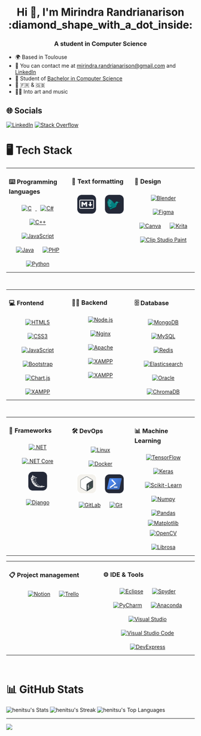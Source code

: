 <!--
**henitsu/henitsu** is a ✨ _special_ ✨ repository because its `README.md` (this file) appears on your GitHub profile.

- 🔭 I’m currently working on ...
- 🌱 I’m currently learning ...
- 👯 I’m looking to collaborate on ...
- 🤔 I’m looking for help with ...
- 💬 Ask me about ...
- 📫 How to reach me: ...
- 😄 Pronouns: ...
-->

<h1 align="center">Hi 👋, I'm Mirindra Randrianarison :diamond_shape_with_a_dot_inside:</h1>
<h3 align="center">A student in Computer Science</h3>

* 🌍 Based in Toulouse
* 📧 You can contact me at [mirindra.randrianarison@gmail.com](mailto:mirindra.randrianarison@gmail.com) and [LinkedIn](www.linkedin.com/in/mirindra-randrianarison-ratsiandavana)
* 📓 Student of [Bachelor in Computer Science](https://iut.univ-tlse3.fr/bachelor-specialite-informatique)
* 💬 🇫🇷 & 🇬🇧
* 🎨🎼 Into art and music

## 🌐 Socials
[![LinkedIn](https://img.shields.io/badge/LinkedIn-%230077B5.svg?logo=linkedin&logoColor=white)](https://linkedin.com/in/mirindra-randrianarison-ratsiandavana) [![Stack Overflow](https://img.shields.io/badge/-Stackoverflow-FE7A16?logo=stack-overflow&logoColor=white)](https://stackoverflow.com/users/23057592) 


# 🖥️ Tech Stack  
<table><tr><td valign="top" width="33%">



### ⌨️ Programming languages  
<div align="center">  
<a href="https://www.cprogramming.com/" target="_blank"><img style="margin: 10px" src="https://profilinator.rishav.dev/skills-assets/c-original.svg" alt="C" height="50" />
<a href="https://docs.microsoft.com/en-us/dotnet/csharp/" target="_blank"><img style="margin: 10px" src="https://profilinator.rishav.dev/skills-assets/csharp-original.svg" alt="C#" height="50" /> 
<a href="https://www.cplusplus.com/" target="_blank"><img style="margin: 10px" src="https://profilinator.rishav.dev/skills-assets/cplusplus-original.svg" alt="C++" height="50" /></a>  
<a href="https://www.javascript.com/" target="_blank"><img style="margin: 10px" src="https://profilinator.rishav.dev/skills-assets/javascript-original.svg" alt="JavaScript" height="50" /></a>  
<a href="https://www.java.com/" target="_blank"><img style="margin: 10px" src="https://profilinator.rishav.dev/skills-assets/java-original-wordmark.svg" alt="Java" height="50" /></a>  
<a href="https://www.php.net/" target="_blank"><img style="margin: 10px" src="https://profilinator.rishav.dev/skills-assets/php-original.svg" alt="PHP" height="50" /></a>  
<a href="https://www.python.org/" target="_blank"><img style="margin: 10px" src="https://profilinator.rishav.dev/skills-assets/python-original.svg" alt="Python" height="50" /></a>  
</div>

<td valign="top" width="33%">



### 📜 Text formatting
<div align="center">
<a href="https://www.markdownguide.org/" target="_blank"><img style="margin: 10px" src="https://github.com/tandpfun/skill-icons/blob/main/icons/Markdown-Dark.svg" alt="Markdown" height="50" /></a>
<a href="https://www.latex-project.org/" target="_blank"><img style="margin: 10px" src="https://github.com/tandpfun/skill-icons/blob/main/icons/LaTeX-Dark.svg" alt="LaTeX" height="50" /></a>

</div>

</td><td valign="top" width="33%">



### 🎨 Design  
<div align="center">  
<a href="https://www.blender.org/" target="_blank"><img style="margin: 10px" src="https://profilinator.rishav.dev/skills-assets/blender_community_badge_white.svg" alt="Blender" height="50" /></a>  
<a href="https://www.figma.com/" target="_blank"><img style="margin: 10px" src="https://profilinator.rishav.dev/skills-assets/figma-icon.svg" alt="Figma" height="50" /></a>  
<a href="https://www.canva.com/" target="_blank"><img style="margin: 10px" src="https://cdn.jsdelivr.net/gh/devicons/devicon@latest/icons/canva/canva-original.svg" alt="Canva" height="50" /></a>
<a href="https://krita.org/en/" target="_blank"><img style="margin: 10px" src="https://play-lh.googleusercontent.com/E3uJLPPh5EGYJ5A15eYTdSFCxv-ZHrt4X0bU7T2-N4SRRzDY1iDg_mLPk_RN_hOvyQ=w240-h480" alt="Krita" height="50" /></a>
<a href="https://www.clipstudio.net/fr/" target="_blank"><img style="margin: 10px" src="https://upload.wikimedia.org/wikipedia/en/6/66/Clip_Studio_Paint_app_logo.png" alt="Clip Studio Paint" height="50" /></a>
</div>

</td></tr></table>  

<br/>  

<table><tr><td valign="top" width="33%">



### 💻 Frontend  
<div align="center">  
<a href="https://en.wikipedia.org/wiki/HTML5" target="_blank"><img style="margin: 10px" src="https://profilinator.rishav.dev/skills-assets/html5-original-wordmark.svg" alt="HTML5" height="50" /></a>  
<a href="https://www.w3schools.com/css/" target="_blank"><img style="margin: 10px" src="https://profilinator.rishav.dev/skills-assets/css3-original-wordmark.svg" alt="CSS3" height="50" /></a>
<a href="https://www.javascript.com/" target="_blank"><img style="margin: 10px" src="https://profilinator.rishav.dev/skills-assets/javascript-original.svg" alt="JavaScript" height="50" /></a> 
<a href="https://getbootstrap.com/docs/3.4/javascript/" target="_blank"><img style="margin: 10px" src="https://cdn.jsdelivr.net/gh/devicons/devicon@latest/icons/bootstrap/bootstrap-original.svg" alt="Bootstrap" height="50" /></a>  
<a href="https://www.chartjs.org/" target="_blank"><img style="margin: 10px" src="https://profilinator.rishav.dev/skills-assets/logo-title.svg" alt="Chart.js" height="50" /></a>
<a href="https://glitch.com/" target="_blank"><img style="margin: 10px" src="https://media.dev.to/cdn-cgi/image/width=320,height=320,fit=cover,gravity=auto,format=auto/https%3A%2F%2Fdev-to-uploads.s3.amazonaws.com%2Fuploads%2Forganization%2Fprofile_image%2F609%2F21477ab0-e36f-4e4a-a02a-7074a782d4f2.png" alt="XAMPP" height="50" /></a>
</div>

</td><td valign="top" width="33%">



### 👩‍💻 Backend  
<div align="center">  
<a href="https://nodejs.org/" target="_blank"><img style="margin: 10px" src="https://profilinator.rishav.dev/skills-assets/nodejs-original-wordmark.svg" alt="Node.js" height="50" /></a>  
<a href="https://www.nginx.com/" target="_blank"><img style="margin: 10px" src="https://profilinator.rishav.dev/skills-assets/nginx-original.svg" alt="Nginx" height="50" /></a>  
<a href="https://www.apache.org/" target="_blank"><img style="margin: 10px" src="https://upload.wikimedia.org/wikipedia/commons/7/7e/Apache_Feather_Logo.svg" alt="Apache" height="50" /></a>
<a href="https://www.apachefriends.org/" target="_blank"><img style="margin: 10px" src="https://profilinator.rishav.dev/skills-assets/xampp.png" alt="XAMPP" height="50" /></a>
<a href="https://glitch.com/" target="_blank"><img style="margin: 10px" src="https://media.dev.to/cdn-cgi/image/width=320,height=320,fit=cover,gravity=auto,format=auto/https%3A%2F%2Fdev-to-uploads.s3.amazonaws.com%2Fuploads%2Forganization%2Fprofile_image%2F609%2F21477ab0-e36f-4e4a-a02a-7074a782d4f2.png" alt="XAMPP" height="50" /></a>
</td><td valign="top" width="33%">



### 🗄 Database  
<div align="center">  
<a href="https://www.mongodb.com/" target="_blank"><img style="margin: 10px" src="https://profilinator.rishav.dev/skills-assets/mongodb-original-wordmark.svg" alt="MongoDB" height="50" /></a>  
<a href="https://www.mysql.com/" target="_blank"><img style="margin: 10px" src="https://profilinator.rishav.dev/skills-assets/mysql-original-wordmark.svg" alt="MySQL" height="50" /></a> 
<a href="https://redis.io/" target="_blank"><img style="margin: 10px" src="https://profilinator.rishav.dev/skills-assets/redis-original-wordmark.svg" alt="Redis" height="50" /></a>   
<a href="https://www.elastic.co/" target="_blank"><img style="margin: 10px" src="https://cdn.jsdelivr.net/gh/devicons/devicon@latest/icons/elasticsearch/elasticsearch-original.svg" alt="Elasticsearch" height="50" /></a>
<a href="https://www.oracle.com/fr/" target="_blank"><img style="margin: 10px" src="https://cdn.jsdelivr.net/gh/devicons/devicon@latest/icons/oracle/oracle-original.svg" alt="Oracle" height="50"/> </a>
<a href="https://www.trychroma.com/" target="_blank"><img style="margin: 10px" src="https://www.trychroma.com/chroma-logo.png" alt="ChromaDB" height="50"/></a>
</div> 

</td></tr></table>  

<br/>  

<table><tr><td valign="top" width="33%">

### 🧰 Frameworks
<div align="center">
<a href="https://dotnet.microsoft.com/" target="_blank"><img style="margin: 10px" src="https://cdn.jsdelivr.net/gh/devicons/devicon@latest/icons/dot-net/dot-net-original-wordmark.svg" alt=".NET" height="50" /></a>
<a href="https://dotnet.microsoft.com/" target="_blank"><img style="margin: 10px" src="https://cdn.jsdelivr.net/gh/devicons/devicon@latest/icons/dotnetcore/dotnetcore-original.svg" alt=".NET Core" height="50" /></a>
<a href="https://flask.palletsprojects.com/" target="_blank"><img style="margin: 10px" src="https://github.com/tandpfun/skill-icons/blob/main/icons/Flask-Dark.svg" alt="Flask" height="50" /></a>
<a href="https://www.djangoproject.com/" target="_blank"><img style="margin: 10px" src="https://profilinator.rishav.dev/skills-assets/django-original.svg" alt="Django" height="50" /></a>
</div>
</td><td valign="top" width="33%">



### 🛠 DevOps  
<div align="center">  
<a href="https://www.linux.org/" target="_blank"><img style="margin: 10px" src="https://profilinator.rishav.dev/skills-assets/linux-original.svg" alt="Linux" height="50" /></a>  
<a href="https://www.docker.com/" target="_blank"><img style="margin: 10px" src="https://profilinator.rishav.dev/skills-assets/docker-original-wordmark.svg" alt="Docker" height="50" />
<a href="https://www.gnu.org/software/bash/" target="_blank"><img style="margin: 10px" src="https://github.com/tandpfun/skill-icons/blob/main/icons/Bash-Light.svg" alt="Bash" height="50" /></a>
<a href="https://docs.microsoft.com/en-us/powershell/" target="_blank"><img style="margin: 10px" src="https://github.com/tandpfun/skill-icons/blob/main/icons/Powershell-Dark.svg" alt="PowerShell" height="50" /></a>
<a href="https://about.gitlab.com/" target="_blank"><img style="margin: 10px" src="https://cdn.jsdelivr.net/gh/devicons/devicon@latest/icons/gitlab/gitlab-original-wordmark.svg" alt="GitLab" height="50" /></a>
<a href="https://git-scm.com/" target="_blank"><img style="margin: 10px" src="https://cdn.jsdelivr.net/gh/devicons/devicon@latest/icons/git/git-original.svg" alt="Git" height="50"/></a>
          
</div>

</td><td valign="top" width="33%">



### 📊 Machine Learning  
<div align="center">  
<a href="https://www.tensorflow.org/" target="_blank"><img style="margin: 10px" src="https://profilinator.rishav.dev/skills-assets/tensorflow-icon.svg" alt="TensorFlow" height="50" /></a>  
<a href="https://keras.io/" target="_blank"><img style="margin: 10px" src="https://upload.wikimedia.org/wikipedia/commons/a/ae/Keras_logo.svg" alt="Keras" height="50" /></a>
<a href="https://scikit-learn.org/stable/" target="_blank"><img style="margin: 10px" src="https://upload.wikimedia.org/wikipedia/commons/0/05/Scikit_learn_logo_small.svg" alt="Scikit-Learn" height="50" /></a>  
<a href="https://www.numpy.org/" target="_blank"><img style="margin: 10px" src="https://upload.wikimedia.org/wikipedia/commons/3/31/NumPy_logo_2020.svg" alt="Numpy" height="50" /></a>  
<a href="https://pandas.pydata.org/" target="_blank"><img style="margin: 10px" src="https://upload.wikimedia.org/wikipedia/commons/e/ed/Pandas_logo.svg" alt="Pandas" height="50" /></a>
<a href="https://matplotlib.org/" target="_blank"><img src="https://cdn.jsdelivr.net/gh/devicons/devicon@latest/icons/matplotlib/matplotlib-original.svg" alt="Matplotlib" height="50"/> </a>
<a href="https://opencv.org/" target="_blank"><img style="margin: 10px" src="https://upload.wikimedia.org/wikipedia/commons/3/32/OpenCV_Logo_with_text_svg_version.svg" alt="OpenCV" height="50" /></a>
<a href="https://librosa.org/doc/latest/index.html" target="_blank"><img style="margin: 10px" src="https://librosa.org/doc/latest/_static/librosa_logo_text.svg" alt="Librosa" height="50" /></a>

</div>
</td></tr></table>

<table><tr><td valign="top" width="50%">


          
### 📋 Project management
<div align="center">
  <a href="https://www.notion.so/" target="_blank"><img style="margin: 10px" src="https://cdn.jsdelivr.net/gh/devicons/devicon@latest/icons/notion/notion-original.svg" alt="Notion" height="50" /></a>
  <a href="https://trello.com/" target="_blank"><img style="margin: 10px" src="https://cdn.jsdelivr.net/gh/devicons/devicon@latest/icons/trello/trello-original.svg" alt="Trello" height="50" /></a>
</div>
</td><td valign="top" width="50%">



### ⚙ IDE & Tools
<div align="center">
<a href="https://eclipseide.org/" target="_blank"><img style="margin: 10px" src="https://cdn.jsdelivr.net/gh/devicons/devicon@latest/icons/eclipse/eclipse-original.svg" alt="Eclipse" height="50" /></a>
<a href="https://www.spyder-ide.org/" target="_blank"><img style="margin: 10px" src="https://cdn.jsdelivr.net/gh/devicons/devicon@latest/icons/spyder/spyder-original.svg" alt="Spyder" height="50" /></a>
<a href="https://www.jetbrains.com/fr-fr/pycharm/" target="_blank"><img style="margin: 10px" src="https://cdn.jsdelivr.net/gh/devicons/devicon@latest/icons/pycharm/pycharm-original.svg" alt="PyCharm" height="50" /></a>
<a href="https://www.anaconda.com/" target="_blank"><img style="margin: 10px" src="https://cdn.jsdelivr.net/gh/devicons/devicon@latest/icons/anaconda/anaconda-original.svg" alt="Anaconda" height="50" /></a>
<a href="https://visualstudio.microsoft.com/" target="_blank"><img style="margin: 10px" src="https://upload.wikimedia.org/wikipedia/commons/2/2c/Visual_Studio_Icon_2022.svg" alt="Visual Studio" height="50" /></a>
<a href="https://code.visualstudio.com/" target="_blank"><img style="margin: 10px" src="https://cdn.jsdelivr.net/gh/devicons/devicon@latest/icons/vscode/vscode-original.svg" alt="Visual Studio Code" height="50" /></a>
<a href="https://www.devexpress.com/" target="_blank"><img style="margin: 10px" src="https://seeklogo.com/images/D/devexpress-logo-F0F0CD7FCF-seeklogo.com.png" alt="DevExpress" height="50" /></a>
</div>

</td></tr></table>  

<br/>  


# 📊 GitHub Stats
![henitsu's Stats](https://github-readme-stats.vercel.app/api?username=henitsu&theme=monokai&show_icons=true&hide_border=true&count_private=true)
![henitsu's Streak](https://github-readme-streak-stats.herokuapp.com/?user=henitsu&theme=monokai&hide_border=true)
![henitsu's Top Languages](https://github-readme-stats.vercel.app/api/top-langs/?username=henitsu&theme=monokai&show_icons=true&hide_border=true&layout=compact)

---
[![](https://visitcount.itsvg.in/api?id=henitsu&icon=0&color=0)](https://visitcount.itsvg.in)

<!-- Proudly created with GPRM ( https://gprm.itsvg.in ) -->
